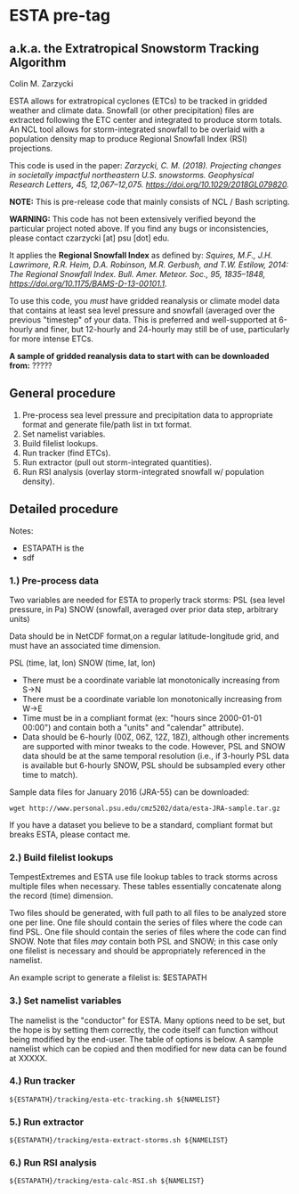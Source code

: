# ESTA pre-tag

## a.k.a. the Extratropical Snowstorm Tracking Algorithm

Colin M. Zarzycki

ESTA allows for extratropical cyclones (ETCs) to be tracked in gridded weather and climate data. Snowfall (or other precipitation) files are extracted following the ETC center and integrated to produce storm totals. An NCL tool allows for storm-integrated snowfall to be overlaid with a population density map to produce Regional Snowfall Index (RSI) projections.

This code is used in the paper:
_Zarzycki, C. M. (2018). Projecting changes in societally impactful northeastern U.S. snowstorms. Geophysical Research Letters, 45, 12,067–12,075. https://doi.org/10.1029/2018GL079820._

**NOTE:** This is pre-release code that mainly consists of NCL / Bash scripting.

**WARNING:** This code has not been extensively verified beyond the particular project noted above. If you find any bugs or inconsistencies, please contact czarzycki [at] psu [dot] edu.

It applies the **Regional Snowfall Index** as defined by:
_Squires, M.F., J.H. Lawrimore, R.R. Heim, D.A. Robinson, M.R. Gerbush, and T.W. Estilow, 2014: The Regional Snowfall Index. Bull. Amer. Meteor. Soc., 95, 1835–1848, https://doi.org/10.1175/BAMS-D-13-00101.1._

To use this code, you *must* have gridded reanalysis or climate model data that contains at least sea level pressure and snowfall (averaged over the previous "timestep" of your data. This is preferred and well-supported at 6-hourly and finer, but 12-hourly and 24-hourly may still be of use, particularly for more intense ETCs.

**A sample of gridded reanalysis data to start with can be downloaded from:** ?????

## General procedure

1. Pre-process sea level pressure and precipitation data to appropriate format and generate file/path list in txt format.
2. Set namelist variables.
3. Build filelist lookups.
4. Run tracker (find ETCs).
5. Run extractor (pull out storm-integrated quantities).
6. Run RSI analysis (overlay storm-integrated snowfall w/ population density).

## Detailed procedure

Notes:
- ESTAPATH is the 
- sdf


### 1.) Pre-process data

Two variables are needed for ESTA to properly track storms:
PSL (sea level pressure, in Pa)
SNOW (snowfall, averaged over prior data step, arbitrary units)

Data should be in NetCDF format,on a regular latitude-longitude grid, and must have an associated time dimension.

PSL (time, lat, lon)
SNOW (time, lat, lon)

- There must be a coordinate variable lat monotonically increasing from S->N
- There must be a coordinate variable lon monotonically increasing from W->E
- Time must be in a compliant format (ex: "hours since 2000-01-01 00:00") and contain both a "units" and "calendar" attribute).
- Data should be 6-hourly (00Z, 06Z, 12Z, 18Z), although other increments are supported with minor tweaks to the code. However, PSL and SNOW data should be at the same temporal resolution (i.e., if 3-hourly PSL data is available but 6-hourly SNOW, PSL should be subsampled every other time to match).

Sample data files for January 2016 (JRA-55) can be downloaded:

```
wget http://www.personal.psu.edu/cmz5202/data/esta-JRA-sample.tar.gz
```

If you have a dataset you believe to be a standard, compliant format but breaks ESTA, please contact me.

### 2.) Build filelist lookups

TempestExtremes and ESTA use file lookup tables to track storms across multiple files when necessary. These tables essentially concatenate along the record (time) dimension.

Two files should be generated, with full path to all files to be analyzed store one per line. One file should contain the series of files where the code can find PSL. One file should contain the series of files where the code can find SNOW. Note that files *may* contain both PSL and SNOW; in this case only one filelist is necessary and should be appropriately referenced in the namelist.

An example script to generate a filelist is: $ESTAPATH

### 3.) Set namelist variables

The namelist is the "conductor" for ESTA. Many options need to be set, but the hope is by setting them correctly, the code itself can function without being modified by the end-user. The table of options is below. A sample namelist which can be copied and then modified for new data can be found at XXXXX.

### 4.) Run tracker

```
${ESTAPATH}/tracking/esta-etc-tracking.sh ${NAMELIST} 
```

### 5.) Run extractor

```
${ESTAPATH}/tracking/esta-extract-storms.sh ${NAMELIST} 
```

### 6.) Run RSI analysis

```
${ESTAPATH}/tracking/esta-calc-RSI.sh ${NAMELIST}
```



